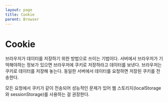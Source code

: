 ```yaml
---
layout: page
title: Cookie
parent: Browser
---
```


# Cookie

브라우저가 데이터를 저장하기 위한 방법으로 쓰이는 기법이다. 서버에서 브라우저가 기억해야하는 정보가 있으면 브라우저에 쿠키로 저장하라고 데이터를 보낸다. 브라우저는 쿠키로 데이터를 저장해 놓는다. 동일한 서버에서 데이터를 요청하면 저장된 쿠키를 전송한다.

모든 요청에서 쿠키가 같이 전송되어 성능적인 문제가 있어 웹 스토리지(localStorage와 sessionStorage)를 사용하는 걸 권장한다.
